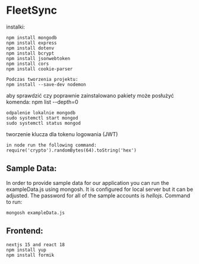 # FleetSync

instalki: <br>
```
npm install mongodb
npm install express
npm install dotenv
npm install bcrypt
npm install jsonwebtoken
npm install cors
npm install cookie-parser
```

```
Podczas tworzenia projektu:
npm install --save-dev nodemon
```

aby sprawdzić czy poprawnie zainstalowano pakiety może posłużyć komenda: npm list --depth=0

```
odpalenie lokalnie mongodb
sudo systemctl start mongod
sudo systemctl status mongod
```

tworzenie klucza dla tokenu logowania (JWT)
```
in node run the following command:
require('crypto').randomBytes(64).toString('hex')
```

## Sample Data: <br>

In order to provide sample data for our application you can run the exampleData.js using mongosh. It is configured for local server but it can be adjusted. The password for all of the sample accounts is *hellojs*. 
Command to run:
```
mongosh exampleData.js
```


## Frontend: <br>

```
nextjs 15 and react 18
npm install yup
npm install formik
```
